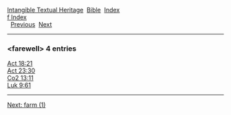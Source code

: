 [Intangible Textual Heritage](../../index)  [Bible](../index) 
[Index](index)   
[f Index](_f_)  
  [Previous](c04084)  [Next](c04086) 

------------------------------------------------------------------------

### &lt;farewell&gt; 4 entries

[Act 18:21](../kjv/act018.htm#021)  
[Act 23:30](../kjv/act023.htm#030)  
[Co2 13:11](../kjv/co2013.htm#011)  
[Luk 9:61](../kjv/luk009.htm#061)  

------------------------------------------------------------------------

[Next: farm (1)](c04086)
